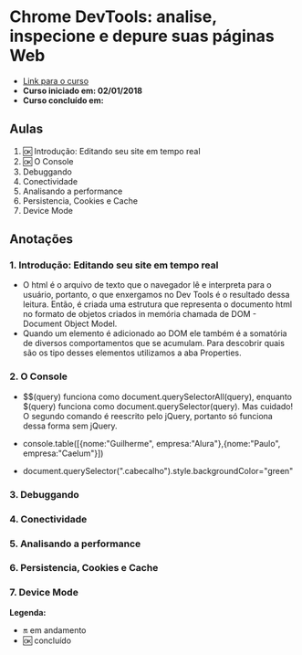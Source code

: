 # Chrome DevTools: analise, inspecione e depure suas páginas Web

- [Link para o curso](https://cursos.alura.com.br/course/chrome-devtools)
- **Curso iniciado em: 02/01/2018**
- **Curso concluído em:**

## Aulas

1. :ok: Introdução: Editando seu site em tempo real
2. :ok: O Console
3. Debuggando
4. Conectividade
5. Analisando a performance
6. Persistencia, Cookies e Cache
7. Device Mode

## Anotações

### 1. Introdução: Editando seu site em tempo real

- O html é o arquivo de texto que o navegador lê e interpreta para o usuário, portanto, o que enxergamos no Dev Tools é o resultado dessa leitura. Então, é criada uma estrutura que representa o documento html no formato de objetos criados in memória chamada de DOM - Document Object Model.
- Quando um elemento é adicionado ao DOM ele também é a somatória de diversos comportamentos que se acumulam. Para descobrir quais são os tipo desses elementos utilizamos a aba Properties.

### 2. O Console

- $$(query) funciona como document.querySelectorAll(query), enquanto $(query) funciona como document.querySelector(query). Mas cuidado! O segundo comando é reescrito pelo jQuery, portanto só funciona dessa forma sem jQuery.

- console.table([{nome:"Guilherme", empresa:"Alura"},{nome:"Paulo", empresa:"Caelum"}])

- document.querySelector(".cabecalho").style.backgroundColor="green"

### 3. Debuggando

### 4. Conectividade

### 5. Analisando a performance

### 6. Persistencia, Cookies e Cache

### 7. Device Mode

**Legenda:**

- :on: em andamento
- :ok: concluído
